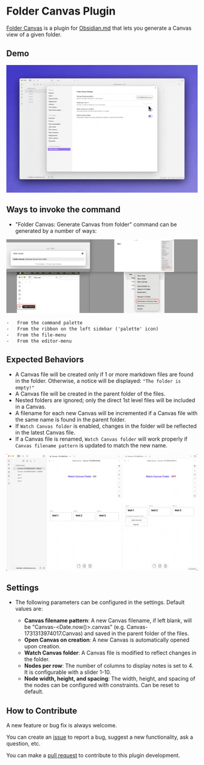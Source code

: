 # Folder Canvas Plugin

[Folder Canvas](https://github.com/nancyel/obsidian-foldercanvas-plugin) is a plugin for [Obsidian.md](https://obsidian.md/) that lets you generate a Canvas view of a given folder.

## Demo

![Folder Canvas Demo](/src/public/data/foldercanvas-demo.gif)

## Ways to invoke the command

-   "Folder Canvas: Generate Canvas from folder" command can be generated by a number of ways:

![Folder Canvas Command](/src/public/data/foldercanvas-access.png)

    -   From the command palette
    -   From the ribbon on the left sidebar ('palette' icon)
    -   From the file-menu
    -   From the editor-menu

## Expected Behaviors

-   A Canvas file will be created only if 1 or more markdown files are found in the folder. Otherwise, a notice will be displayed: `"The folder is empty!"`
-   A Canvas file will be created in the parent folder of the files.
-   Nested folders are ignored; only the direct 1st level files will be included in a Canvas.
-   A filename for each new Canvas will be incremented if a Canvas file with the same name is found in the parent folder.
-   If `Watch Canvas folder` is enabled, changes in the folder will be reflected in the latest Canvas file.
-   If a Canvas file is renamed, `Watch Canvas folder` will work properly if `Canvas filename pattern` is updated to match the new name.

![Folder Canvas Settings](/src/public/data/foldercanvas-watch.png)

## Settings

-   The following parameters can be configured in the settings. Default values are:

    -   **Canvas filename pattern**: A new Canvas filename, if left blank, will be "Canvas-<Date.now()>.canvas" (e.g. Canvas-1731313974017.Canvas) and saved in the parent folder of the files.
    -   **Open Canvas on creation**: A new Canvas is automatically opened upon creation.
    -   **Watch Canvas folder**: A Canvas file is modified to reflect changes in the folder.
    -   **Nodes per row**: The number of columns to display notes is set to 4. It is configurable with a slider 1-10.
    -   **Node width, height, and spacing**: The width, height, and spacing of the nodes can be configured with constraints. Can be reset to default.

## How to Contribute

A new feature or bug fix is always welcome.

You can create an [issue](https://github.com/nancyel/obsidian-foldercanvas-plugin/issues) to report a bug, suggest a new functionality, ask a question, etc.

You can make a [pull request](https://github.com/nancyel/obsidian-foldercanvas-plugin/pulls) to contribute to this plugin development.

